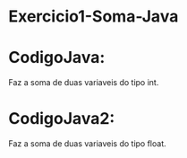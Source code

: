 # Exercicio1-Soma-Java

# CodigoJava:
Faz a soma de duas variaveis do tipo int.

# CodigoJava2:
Faz a soma de duas variaveis do tipo float.
